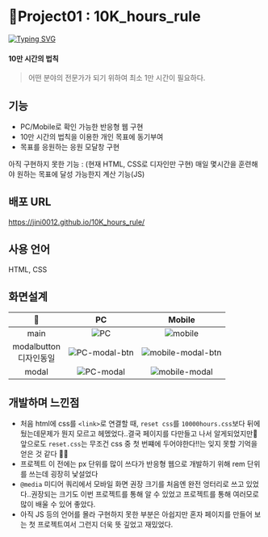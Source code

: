 # 📝Project01 : 10K_hours_rule



[![Typing SVG](https://readme-typing-svg.demolab.com?font=Fira+Code&pause=1000&color=5685F7&width=435&lines=Project01+%3A+10%EB%A7%8C+%EC%8B%9C%EA%B0%84%EC%9D%98+%EB%B2%95%EC%B9%99)](https://git.io/typing-svg)

#### 10만 시간의 법칙
> 어떤 분야의 전문가가 되기 위하여 최소 1만 시간이 필요하다.

## 기능 
- PC/Mobile로 확인 가능한 반응형 웹 구현
- 10만 시간의 법칙을 이용한 개인 목표에 동기부여
- 목표를 응원하는 응원 모달창 구현
  
아직 구현하지 못한 기능 :  (현재 HTML, CSS로 디자인만 구현) 매일 몇시간을 훈련해야 원하는 목표에 달성 가능한지 계산 기능(JS)

## 배포 URL
https://jini0012.github.io/10K_hours_rule/

## 사용 언어
HTML, CSS

## 화면설계

|📝|PC|Mobile|
|:--:|:--:|:--:|
|main|![PC](https://github.com/user-attachments/assets/320ee46b-f920-4014-b890-6f6c5218acb7)|![mobile](https://github.com/user-attachments/assets/2cf22e4f-a462-4f64-9204-08649aad4050)|
|modalbutton<br>디자인동일|![PC-modal-btn](https://github.com/user-attachments/assets/8e3534ea-4f95-43f6-8bbd-8db8cdf32667)|![mobile-modal-btn](https://github.com/user-attachments/assets/97aa47cc-7e6e-414a-918f-b6c3b712caf7)|
|modal|![PC-modal](https://github.com/user-attachments/assets/a8329e48-90e8-44c8-85dc-107f28a86e26)|![mobile-modal](https://github.com/user-attachments/assets/9a723acd-8e4c-4b00-859b-7fc1d220a7fd)|




## 개발하며 느낀점

- 처음 html에 css를 ```<link>```로 연결할 때, ```reset css```를 ```10000hours.css```보다 뒤에 뒀는데문제가 뭔지 모르고 헤멨었다..결국 페이지를 다만들고 나서 알게되었지만🥲 앞으로도 ```reset.css```는 무조건 css 중 첫 번쨰에 두어야한다‼️는 잊지 못할 기억을 얻은 것 같다 🥹📝
- 프로젝트 이 전에는 px 단위를 많이 쓰다가 반응형 웹으로 개발하기 위해 rem 단위를 쓰는데 굉장히 낯설었다
- ```@media``` 미디어 쿼리에서 모바일 화면 권장 크기를 처음엔 완전 엉터리로 쓰고 있었다..권장되는 크기도 이번 프로젝트를 통해 알 수 있었고 프로젝트를 통해 여러모로 많이 배울 수 있어 좋았다.
- 아직 JS 등의 언어를 몰라 구현하지 못한 부분은 아쉽지만 혼자 페이지를 만들어 보는 첫 프로젝트여서 그런지 더욱 뜻 깊었고 재밌었다.
